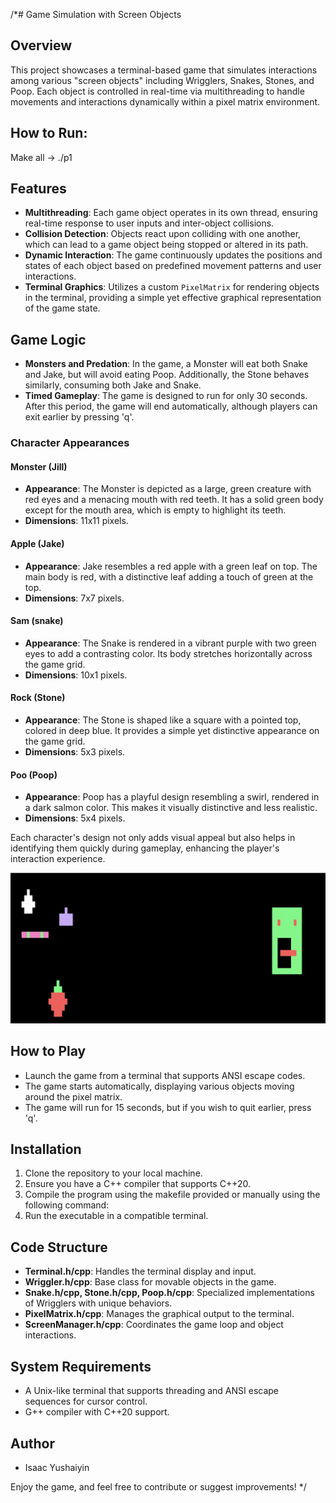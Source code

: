 /*# Game Simulation with Screen Objects

## Overview
This project showcases a terminal-based game that simulates interactions among various "screen objects" including Wrigglers, Snakes, Stones, and Poop. Each object is controlled in real-time via multithreading to handle movements and interactions dynamically within a pixel matrix environment.
## How to Run: 
Make all -> ./p1
## Features
- **Multithreading**: Each game object operates in its own thread, ensuring real-time response to user inputs and inter-object collisions.
- **Collision Detection**: Objects react upon colliding with one another, which can lead to a game object being stopped or altered in its path.
- **Dynamic Interaction**: The game continuously updates the positions and states of each object based on predefined movement patterns and user interactions.
- **Terminal Graphics**: Utilizes a custom `PixelMatrix` for rendering objects in the terminal, providing a simple yet effective graphical representation of the game state.

## Game Logic
- **Monsters and Predation**: In the game, a Monster will eat both Snake and Jake, but will avoid eating Poop. Additionally, the Stone behaves similarly, consuming both Jake and Snake.
- **Timed Gameplay**: The game is designed to run for only 30 seconds. After this period, the game will end automatically, although players can exit earlier by pressing 'q'.

### Character Appearances

#### Monster (Jill)
- **Appearance**: The Monster is depicted as a large, green creature with red eyes and a menacing mouth with red teeth. It has a solid green body except for the mouth area, which is empty to highlight its teeth.
- **Dimensions**: 11x11 pixels.

#### Apple (Jake)
- **Appearance**: Jake resembles a red apple with a green leaf on top. The main body is red, with a distinctive leaf adding a touch of green at the top.
- **Dimensions**: 7x7 pixels.

#### Sam (snake)
- **Appearance**: The Snake is rendered in a vibrant purple with two green eyes to add a contrasting color. Its body stretches horizontally across the game grid.
- **Dimensions**: 10x1 pixels.

#### Rock (Stone)
- **Appearance**: The Stone is shaped like a square with a pointed top, colored in deep blue. It provides a simple yet distinctive appearance on the game grid.
- **Dimensions**: 5x3 pixels.

#### Poo (Poop)
- **Appearance**: Poop has a playful design resembling a swirl, rendered in a dark salmon color. This makes it visually distinctive and less realistic.
- **Dimensions**: 5x4 pixels.

Each character's design not only adds visual appeal but also helps in identifying them quickly during gameplay, enhancing the player's interaction experience.

![](./GameScreen.png)

## How to Play
- Launch the game from a terminal that supports ANSI escape codes.
- The game starts automatically, displaying various objects moving around the pixel matrix.
- The game will run for 15 seconds, but if you wish to quit earlier, press 'q'.

## Installation
1. Clone the repository to your local machine.
2. Ensure you have a C++ compiler that supports C++20.
3. Compile the program using the makefile provided or manually using the following command:
4. Run the executable in a compatible terminal.

## Code Structure
- **Terminal.h/cpp**: Handles the terminal display and input.
- **Wriggler.h/cpp**: Base class for movable objects in the game.
- **Snake.h/cpp, Stone.h/cpp, Poop.h/cpp**: Specialized implementations of Wrigglers with unique behaviors.
- **PixelMatrix.h/cpp**: Manages the graphical output to the terminal.
- **ScreenManager.h/cpp**: Coordinates the game loop and object interactions.

## System Requirements
- A Unix-like terminal that supports threading and ANSI escape sequences for cursor control.
- G++ compiler with C++20 support.

## Author
- Isaac Yushaiyin

Enjoy the game, and feel free to contribute or suggest improvements!
*/
